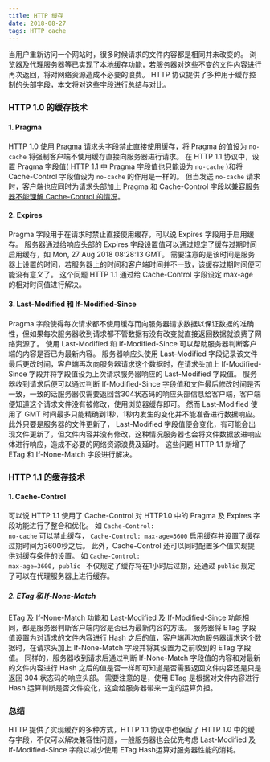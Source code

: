 ```yaml
---
title: HTTP 缓存
date: 2018-08-27
tags: HTTP cache
---
```

当用户重新访问一个网站时，很多时候请求的文件内容都是相同并未改变的。
浏览器及代理服务器等已实现了本地缓存功能，若服务器对这些不变的文件内容进行再次返回，将对网络资源造成不必要的浪费。
HTTP 协议提供了多种用于缓存控制的头部字段，本文将对这些字段进行总结与对比。
<!-- more -->

### HTTP 1.0  的缓存技术
#### 1. Pragma
HTTP 1.0 使用 [Pragma](https://www.w3.org/Protocols/HTTP/1.0/spec.html#Pragma) 请求头字段禁止直接使用缓存，将 Pragma 的值设为 <code>no-cache</code> 将强制客户端不使用缓存直接向服务器进行请求。
在 HTTP 1.1 协议中，设置 Pragma 字段值( HTTP 1.1 中 Pragma 字段值也只能设为 <code>no-cache</code> )和将 Cache-Control 字段值设为 <code>no-cache</code> 的作用是一样的。
但当发送 <code>no-cache</code> 请求时，客户端也应同时为请求头部加上 Pragma 和 Cache-Control 字段以[兼容服务器不能理解 Cache-Control 的情况](https://tools.ietf.org/html/rfc7234#section-5.4)。
#### 2. Expires
Pragma 字段用于在请求时禁止直接使用缓存，可以说 Expires 字段用于启用缓存。
服务器通过给响应头部的 Expires 字段设置值可以通过规定了缓存过期时间启用缓存，如 Mon, 27 Aug 2018 08:28:13 GMT。
需要注意的是该时间是服务器上设置的时间，若服务器上的时间和客户端时间并不一致，该缓存过期时间便可能没有意义了。
这个问题 HTTP 1.1 通过给 Cache-Control 字段设定 max-age 的相对时间值进行解决。
#### 3. Last-Modified 和 If-Modified-Since
Pragma 字段使得每次请求都不使用缓存而向服务器请求数据以保证数据的准确性，但如果每次服务器收到请求都不管数据有没有改变就直接返回数据就浪费了网络资源了。
使用 Last-Modified 和 If-Modified-Since 可以帮助服务器判断客户端的内容是否已为最新内容。
服务器响应头使用 Last-Modified 字段记录该文件最后更改时间，客户端再次向服务器请求这个数据时，在请求头加上 If-Modified-Since 字段并将字段值设为上次请求服务器响应的 Last-Modified 字段值。
服务器收到请求后便可以通过判断 If-Modified-Since 字段值和文件最后修改时间是否一致，一致的话服务器仅需要返回含304状态码的响应头部信息给客户端，客户端便知道这个请求文件没有被修改，使用浏览器缓存即可。
然而 Last-Modified 使用了 GMT 时间最多只能精确到1秒，1秒内发生的变化并不能准备进行数据响应。
此外只要是服务器的文件更新了， Last-Modified 字段值便会变化，有可能会出现文件更新了，但文件内容并没有修改，这种情况服务器也会将文件数据放进响应体进行响应，造成不必要的网络资源浪费及延时。
这些问题 HTTP 1.1 新增了 ETag 和 If-None-Match 字段进行解决。
### HTTP 1.1  的缓存技术
#### 1. Cache-Control
可以说 HTTP 1.1 使用了 Cache-Control 对 HTTP1.0 中的 Pragma 及 Expires 字段功能进行了整合和优化。
如 <code>Cache-Control: no-cache</code> 可以禁止缓存， <code>Cache-Control: max-age=3600</code> 启用缓存并设置了缓存过期时间为3600秒之后。
此外，Cache-Control 还可以同时配置多个值实现提供对缓存条件的设置。
如 <code>Cache-Control: max-age=3600, public </code> 不仅规定了缓存将在1小时后过期，还通过 <code>public</code> 规定了可以在代理服务器上进行缓存。
##### 2.  ETag 和 If-None-Match
ETag 及 If-None-Match 功能和 Last-Modified 及 If-Modified-Since 功能相同，都是服务器判断客户端内容是否已为最新内容的方法。
服务器将 ETag 字段值设置为对请求的文件内容进行 Hash 之后的值，客户端再次向服务器请求这个数据时，在请求头加上 If-None-Match 字段并将其设置为之前收到的 ETag 字段值。
同样的，服务器收到请求后通过判断 If-None-Match 字段值的内容和对最新的文件内容进行 Hash 之后的值是否一样即可知道是否需要返回文件内容还是只是返回 304 状态码的响应头部。
需要注意的是，使用 ETag 是根据对文件内容进行 Hash 运算判断是否文件变化，这会给服务器带来一定的运算负担。
### 总结
HTTP 提供了实现缓存的多种方式，HTTP 1.1 协议中也保留了 HTTP 1.0 中的缓存字段，不仅可以解决兼容性问题，一般服务器也会优先考虑 Last-Modified 及 If-Modified-Since 字段以减少使用 ETag Hash运算对服务器性能的消耗。    
